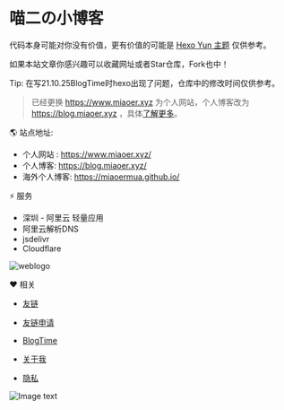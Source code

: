 # 喵二の小博客

代码本身可能对你没有价值，更有价值的可能是 [Hexo Yun 主题](https://yun.yunyoujun.cn/) 仅供参考。

如果本站文章你感兴趣可以收藏网址或者Star仓库，Fork也中！

Tip: 在写21.10.25BlogTime时hexo出现了问题，仓库中的修改时间仅供参考。



>已经更换 <https://www.miaoer.xyz> 为个人网站，个人博客改为 <https://blog.miaoer.xyz> ，具体[了解更多](https://blog.miaoer.xyz/notes/2)。




🌎 站点地址:

- 个人网站 : https://www.miaoer.xyz/
- 个人博客: https://blog.miaoer.xyz/
- 海外个人博客: https://miaoermua.github.io/


⚡ 服务

- 深圳 - 阿里云 轻量应用
- 阿里云解析DNS
- jsdelivr
- Cloudflare




![weblogo](https://cdn.jsdelivr.net/gh/miaoermua/miaoermua.github.io@latest/logo/weblogo.png)

❤️ 相关

- [友链](https://www.miaoer.xyz/friends)

- [友链申请](https://www.miaoer.xyz/cat-friends)

- [BlogTime](https://www.miaoer.xyz/posts/blog/blogtime)

- [关于我](https://www.miaoer.xyz/about)

- [隐私](https://blog.miaoer.xyz/privacy)

![Image text](https://www.hualigs.cn/image/60d83024b29df.jpg)